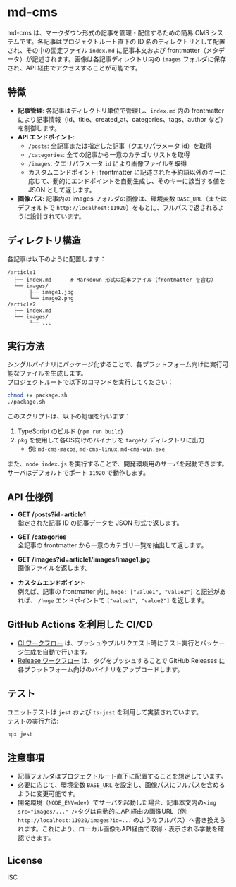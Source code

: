 # md-cms

md-cms は、マークダウン形式の記事を管理・配信するための簡易 CMS システムです。各記事はプロジェクトルート直下の ID 名のディレクトリとして配置され、その中の固定ファイル `index.md` に記事本文および frontmatter（メタデータ）が記述されます。画像は各記事ディレクトリ内の `images` フォルダに保存され、API 経由でアクセスすることが可能です。

## 特徴

- **記事管理**: 各記事はディレクトリ単位で管理し、`index.md` 内の frontmatter により記事情報（id、title、created_at、categories、tags、author など）を制御します。
- **API エンドポイント**:
  - `/posts`: 全記事または指定した記事（クエリパラメータ id）を取得
  - `/categories`: 全ての記事から一意のカテゴリリストを取得
  - `/images`: クエリパラメータ `id` により画像ファイルを取得
  - カスタムエンドポイント: frontmatter に記述された予約語以外のキーに応じて、動的にエンドポイントを自動生成し、そのキーに該当する値を JSON として返します。
- **画像パス**: 記事内の images フォルダの画像は、環境変数 `BASE_URL`（またはデフォルトで `http://localhost:11920`）をもとに、フルパスで返されるように設計されています。

## ディレクトリ構造

各記事は以下のように配置します：

```
/article1
  ├── index.md      # Markdown 形式の記事ファイル（frontmatter を含む）
  └── images/
       ├── image1.jpg
       └── image2.png
/article2
  ├── index.md
  └── images/
       └── ...
```

## 実行方法

シングルバイナリにパッケージ化することで、各プラットフォーム向けに実行可能なファイルを生成します。  
プロジェクトルートで以下のコマンドを実行してください：

```bash
chmod +x package.sh
./package.sh
```

このスクリプトは、以下の処理を行います：
1. TypeScript のビルド (`npm run build`)
2. `pkg` を使用して各OS向けのバイナリを `target/` ディレクトリに出力  
   - 例: `md-cms-macos`, `md-cms-linux`, `md-cms-win.exe`

また、`node index.js` を実行することで、開発環境用のサーバを起動できます。サーバはデフォルトでポート `11920` で動作します。

## API 仕様例

- **GET /posts?id=article1**  
  指定された記事 ID の記事データを JSON 形式で返します。

- **GET /categories**  
  全記事の frontmatter から一意のカテゴリ一覧を抽出して返します。

- **GET /images?id=article1/images/image1.jpg**  
  画像ファイルを返します。

- **カスタムエンドポイント**  
  例えば、記事の frontmatter 内に `hoge: ["value1", "value2"]` と記述があれば、 `/hoge` エンドポイントで `["value1", "value2"]` を返します。

## GitHub Actions を利用した CI/CD

- [CI ワークフロー](.github/workflows/ci.yml) は、プッシュやプルリクエスト時にテスト実行とパッケージ生成を自動で行います。
- [Release ワークフロー](.github/workflows/release.yml) は、タグをプッシュすることで GitHub Releases に各プラットフォーム向けのバイナリをアップロードします。

## テスト

ユニットテストは `jest` および `ts-jest` を利用して実装されています。  
テストの実行方法:

```bash
npx jest
```

## 注意事項

- 記事フォルダはプロジェクトルート直下に配置することを想定しています。  
- 必要に応じて、環境変数 `BASE_URL` を設定し、画像パスにフルパスを含めるように変更可能です。
- 開発環境（`NODE_ENV=dev`）でサーバを起動した場合、記事本文内の`<img src="images/..." />`タグは自動的にAPI経由の画像URL（例: `http://localhost:11920/images?id=...` のようなフルパス）へ書き換えられます。これにより、ローカル画像もAPI経由で取得・表示される挙動を確認できます。

## License

ISC
